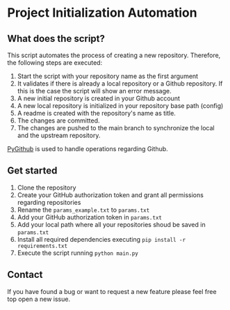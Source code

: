 # Project Initialization Automation

## What does the script?

This script automates the process of creating a new repository. Therefore, the following steps are executed:

 1. Start the script with your repository name as the first argument
 2. It validates if there is already a local repository or a Github repository. If this is the case the script will show an error message.
 3. A new initial repository is created in your Github account
 4. A new local repository is initialized in your repository base path (config)
 5. A readme is created with the repository's name as title.
 6. The changes are committed.
 7. The changes are pushed to the main branch to synchronize the local and the upstream repository.

[PyGithub](https://pygithub.readthedocs.io/) is used to handle operations regarding Github.

## Get started

 1. Clone the repository
 2. Create your GitHub authorization token and grant all permissions regarding repositories
 3. Rename the `params_example.txt` to `params.txt`
 4. Add your GitHub authorization token in `params.txt`
 5. Add your local path where all your repositories shoud be saved in `params.txt`
 6. Install all required dependencies executing `pip install -r requirements.txt`
 7. Execute the script running `python main.py`

## Contact

If you have found a bug or want to request a new feature please feel free top open a new issue.
